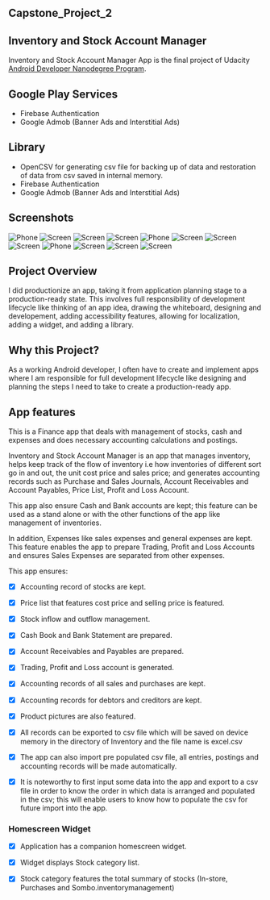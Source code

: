 ## Capstone_Project_2

## Inventory and Stock Account Manager
Inventory and Stock Account Manager App is the final project of Udacity [Android Developer Nanodegree Program](https://www.udacity.com/course/android-developer-nanodegree-by-google--nd801).

## Google Play Services
* Firebase Authentication
* Google Admob (Banner Ads and Interstitial Ads)

## Library
* OpenCSV for generating csv file for backing up of data and restoration of data from csv saved in internal memory.
* Firebase Authentication
* Google Admob (Banner Ads and Interstitial Ads)


## Screenshots
![Phone](https://github.com/ShowYoungg/Capstone_Project_2/blob/master/Screenshot_2019-02-08-07-29-40.png)
![Screen](https://github.com/ShowYoungg/Capstone_Project_2/blob/master/Screenshot_2019-02-08-07-29-15.png)
![Screen](https://github.com/ShowYoungg/Capstone_Project_2/blob/master/Screenshot_2019-02-08-07-19-12.png)
![Screen](https://github.com/ShowYoungg/Capstone_Project_2/blob/master/Screenshot_2019-02-08-07-19-45.png)
![Phone](https://github.com/ShowYoungg/Capstone_Project_2/blob/master/Screenshot_2019-02-08-07-19-51.png)
![Screen](https://github.com/ShowYoungg/Capstone_Project_2/blob/master/Screenshot_2019-02-08-07-20-03.png)
![Screen](https://github.com/ShowYoungg/Capstone_Project_2/blob/master/Screenshot_2019-02-08-07-20-12.png)
![Screen](https://github.com/ShowYoungg/Capstone_Project_2/blob/master/Screenshot_2019-02-08-07-20-45.png)
![Phone](https://github.com/ShowYoungg/Capstone_Project_2/blob/master/Screenshot_2019-02-08-07-21-07.png)
![Screen](https://github.com/ShowYoungg/Capstone_Project_2/blob/master/Screenshot_2019-02-08-07-21-25.png)
![Screen](https://github.com/ShowYoungg/Capstone_Project_2/blob/master/Screenshot_2019-02-08-07-21-44.png)
![Screen](https://github.com/ShowYoungg/Capstone_Project_2/blob/master/Screenshot_2019-02-08-07-23-58.png)


## Project Overview
I did productionize an app, taking it from application planning stage to a production-ready state. This involves full responsibility of development lifecycle like thinking of an app idea, drawing the whiteboard, designing and developement, adding accessibility features, allowing for localization, adding a widget, and adding a library.

## Why this Project?
As a working Android developer, I often have to create and implement apps where I am responsible for full development lifecycle like designing and planning the steps I need to take to create a production-ready app.

## App features
This is a Finance app that deals with management of stocks, cash and expenses and does necessary accounting calculations and postings.

Inventory and Stock Account Manager is an app that manages inventory, helps keep track of the flow of inventory i.e how inventories of different sort go in and out, the unit cost price and sales price; and generates accounting records such as Purchase and Sales Journals, Account Receivables and Account Payables, Price List, Profit and Loss Account.

This app also ensure Cash and Bank accounts are kept; this feature can be used as a stand alone or with the other functions of the app like management of inventories.

In addition, Expenses like sales expenses and general expenses are kept. This feature enables the app to prepare Trading, Profit and Loss Accounts and ensures Sales Expenses are separated from other expenses.

This app ensures:
- [x] Accounting record of stocks are kept.

- [x] Price list that features cost price and selling price is featured.
- [x] Stock inflow and outflow management. 
- [x] Cash Book and Bank Statement are prepared.
- [x] Account Receivables and Payables are prepared.
- [x] Trading, Profit and Loss account is generated.
- [x] Accounting records of all sales and purchases are kept.
- [x] Accounting records for debtors and creditors are kept.
- [x] Product pictures are also featured.
- [x] All records can be exported to csv file which will be saved on device memory in the directory of Inventory and the file name is excel.csv
- [x] The app can also import pre populated csv file, all entries, postings and accounting records will be made automatically. 

- [x] It is noteworthy to first input some data into the app and export to a csv file in order to know the order in which data is arranged and populated in the csv; this will enable users to know how to populate the csv for future import into the app.

### Homescreen Widget
- [x] Application has a companion homescreen widget.
- [x] Widget displays Stock category list.
- [x] Stock category features the total summary of stocks (In-store, Purchases and Sombo.inventorymanagement)


